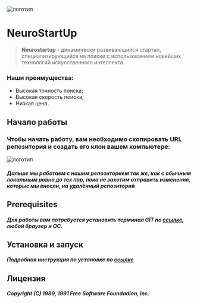 ![логотип](https://i.ibb.co/M98wt0P/68747470733a2f2f692e696d6775722e636f6d2f495a4f525769492e706e67.png)
#       **NeuroStartUp**
> **Neurostartup** - динамически развивающийся стартап, специализирующийся на поиске с использованием новейших технологий искусственного интеллекта.
### **Наши преимущества:** 
* Высокая точность поиска;
* Высокая скорость поиска;
* Низкая цена.
## **Начало работы**
### Чтобы начать работу, вам необходимо скопировать URL репозитория и создать его клон вашем компьютере:
![логотип](https://i.ibb.co/h2fmQ42/2020-01-29-21-02-14.png)
#### *Дальше мы работаем с нашим репозиторием так же, как с обычным локальным ровно до тех пор, пока не захотим отправить изменения, которые мы внесли, на удалённый репозиторий*
## **Prerequisites**
##### Для работы вам потребуется установить терминал GIT по [ссылке](https://git-scm.com/download/win),  любой браузер и ОС.
## **Установка и запуск**
##### Подробная инструкция по установке по [ссылке](https://github.com/netology-code/guides/blob/master/git/REAMDE.md)
## **Лицензия**
##### Copyright (C) 1989, 1991 Free Software Foundadion, Inc.